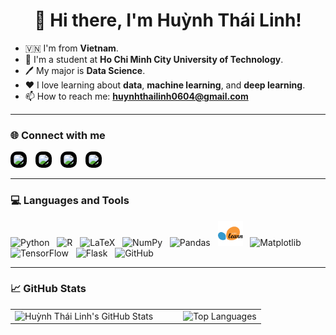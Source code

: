 <h1 align="center">👋 Hi there, I'm Huỳnh Thái Linh!</h1>

* 🇻🇳 I'm from **Vietnam**.  
* 📖 I'm a student at **Ho Chi Minh City University of Technology**.  
* 🖊️ My major is **Data Science**.  
* ❤️ I love learning about **data**, **machine learning**, and **deep learning**.  
* 📫 How to reach me: **huynhthailinh0604@gmail.com**

---

### 🌐 Connect with me
<p align="left" style="display: flex; gap: 14px;">
  <a href="https://www.linkedin.com/in/huynhthailinh/" target="_blank" style="transition: transform 0.2s;">
    <img src="https://img.icons8.com/fluency/48/linkedin.png" height="45" style="border-radius:10px; background-color:#000; padding:5px;">
  </a>
  <a href="https://www.instagram.com/hthaislinh_7/" target="_blank" style="transition: transform 0.2s;">
    <img src="https://img.icons8.com/fluency/48/instagram-new.png" height="45" style="border-radius:10px; background-color:#000; padding:5px;">
  </a>
  <a href="https://www.facebook.com/huynhthailinh9999" target="_blank" style="transition: transform 0.2s;">
    <img src="https://img.icons8.com/fluency/48/facebook-new.png" height="45" style="border-radius:10px; background-color:#000; padding:5px;">
  </a>
  <a href="mailto:huynhthailinh0604@gmail.com" target="_blank" style="transition: transform 0.2s;">
    <img src="https://img.icons8.com/fluency/48/gmail-new.png" height="45" style="border-radius:10px; background-color:#000; padding:5px;">
  </a>
</p>


---

### 💻 Languages and Tools
<p align="left">
  <img src="https://img.icons8.com/color/48/python--v1.png" height="40" alt="Python" />
  &nbsp;
  <img src="https://img.icons8.com/external-becris-flat-becris/64/external-r-data-science-becris-flat-becris.png" height="40" alt="R" />
  &nbsp;
  <img src="https://img.icons8.com/color/48/latex.png" height="40" alt="LaTeX" />
  &nbsp;
  <img src="https://img.icons8.com/color/48/numpy.png" height="40" alt="NumPy" />
  &nbsp;
  <img src="https://img.icons8.com/color/48/pandas.png" height="40" alt="Pandas" />
  &nbsp;
  <img src="https://raw.githubusercontent.com/devicons/devicon/master/icons/scikitlearn/scikitlearn-original.svg" height="40" alt="Scikit-learn" />
  &nbsp;
  <img src="https://img.icons8.com/color/48/matplotlib.png" height="40" alt="Matplotlib" />
  &nbsp;
  <img src="https://img.icons8.com/color/48/tensorflow.png" height="40" alt="TensorFlow" />
  &nbsp;
  <img src="https://img.icons8.com/fluency/48/flask.png" height="40" alt="Flask" />
  &nbsp;
  <img src="https://img.icons8.com/fluency/48/github.png" height="40" alt="GitHub" />
</p>

---

### 📈 GitHub Stats

<table align="center" border="0" cellspacing="0" cellpadding="0">
  <tr>
    <td align="center" valign="middle">
      <img src="https://github-readme-stats.vercel.app/api?username=HTLinh0604&show_icons=true&theme=default&include_all_commits=true&count_private=true&hide_border=true" alt="Huỳnh Thái Linh's GitHub Stats" height="180px" />
    </td>
    <td width="20"></td>
    <td align="center" valign="middle">
      <img src="https://github-readme-stats.vercel.app/api/top-langs/?username=HTLinh0604&layout=compact&theme=default&hide_border=true" alt="Top Languages" height="180px" />
    </td>
  </tr>
</table>


